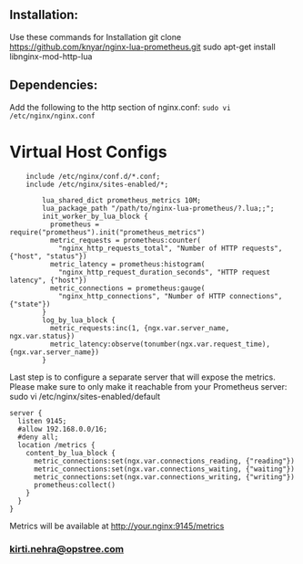 ## Installation:
Use these commands for Installation
git clone https://github.com/knyar/nginx-lua-prometheus.git
sudo apt-get install libnginx-mod-http-lua

## Dependencies:
Add the following to the http section of nginx.conf:
`sudo vi /etc/nginx/nginx.conf`

# Virtual Host Configs
```
    include /etc/nginx/conf.d/*.conf;
    include /etc/nginx/sites-enabled/*;
        
        lua_shared_dict prometheus_metrics 10M;
        lua_package_path "/path/to/nginx-lua-prometheus/?.lua;;";
        init_worker_by_lua_block {
          prometheus = require("prometheus").init("prometheus_metrics")
          metric_requests = prometheus:counter(
            "nginx_http_requests_total", "Number of HTTP requests", {"host", "status"})
          metric_latency = prometheus:histogram(
            "nginx_http_request_duration_seconds", "HTTP request latency", {"host"})
          metric_connections = prometheus:gauge(
            "nginx_http_connections", "Number of HTTP connections", {"state"})
        }
        log_by_lua_block {
          metric_requests:inc(1, {ngx.var.server_name, ngx.var.status})
          metric_latency:observe(tonumber(ngx.var.request_time), {ngx.var.server_name})
        }
```
Last step is to configure a separate server that will expose the metrics. Please make sure to only make it reachable from your Prometheus server:
sudo vi /etc/nginx/sites-enabled/default

```
server {
  listen 9145;
  #allow 192.168.0.0/16;
  #deny all;
  location /metrics {
    content_by_lua_block {
      metric_connections:set(ngx.var.connections_reading, {"reading"})
      metric_connections:set(ngx.var.connections_waiting, {"waiting"})
      metric_connections:set(ngx.var.connections_writing, {"writing"})
      prometheus:collect()
    }
  }
}
```

Metrics will be available at http://your.nginx:9145/metrics

### kirti.nehra@opstree.com